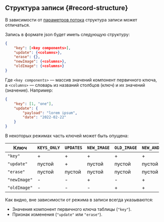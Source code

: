 ## Структура записи {#record-structure}

В зависимости от [параметров потока](../../../yql/reference/syntax/alter_table.md#changefeed-options) структура записи может отличаться.

Запись в формате json будет иметь следующую структуру:
```json
{
    "key": [<key components>],
    "update": {<columns>},
    "erase": {},
    "newImage": {<columns>},
    "oldImage": {<columns>}
}
```
Где `<key components>` — массив значений компонент первичного ключа, а `<columns>` — словарь из названий столбцов (ключ) и их значений (значение). Например:
```json
{
    "key": [1, "one"],
    "update": {
        "payload": "lorem ipsum",
        "date": "2022-02-22"
    }
}
```

В некоторых режимах часть ключей может быть опущена:

| Ключ | `KEYS_ONLY` | `UPDATES` | `NEW_IMAGE` | `OLD_IMAGE` | `NEW_AND_OLD_IMAGES` |
| ---- | ----------- | --------- | ----------- | ----------- | -------------------- |
| `"key"` | + | + | + | + | + |
| `"update"` | пустой | + | пустой | пустой | пустой |
| `"erase"` | пустой | пустой | пустой | пустой | пустой |
| `"newImage"` | - | - | + | - | + |
| `"oldImage"` | - | - | - | + | + |

Как видно, вне зависимости от режима в записи всегда указываются:
* Значения компонент первичного ключа таблицы (`"key"`).
* Признак изменения (`"update"` или `"erase"`).
